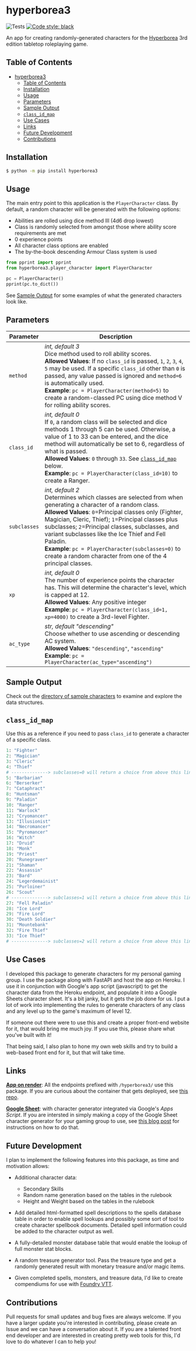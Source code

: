 # hyperborea3

![Tests](https://github.com/jderam/hyperborea3/actions/workflows/tests.yml/badge.svg)
[![Code style: black](https://img.shields.io/badge/code%20style-black-000000.svg)](https://github.com/psf/black)

An app for creating randomly-generated characters for the [Hyperborea](https://www.hyperborea.tv/) 3rd edition tabletop roleplaying game.

## Table of Contents
- [hyperborea3](#hyperborea3)
  - [Table of Contents](#table-of-contents)
  - [Installation](#installation)
  - [Usage](#usage)
  - [Parameters](#parameters)
  - [Sample Output](#sample-output)
  - [`class_id_map`](#class_id_map)
  - [Use Cases](#use-cases)
  - [Links](#links)
  - [Future Development](#future-development)
  - [Contributions](#contributions)



## Installation

``` bash
$ python -m pip install hyperborea3
```



## Usage

The main entry point to this application is the `PlayerCharacter` class. By default, a random character will be generated with the following options:

* Abilities are rolled using dice method III (4d6 drop lowest)
* Class is randomly selected from amongst those where ability score requirements are met
* 0 experience points
* All character class options are enabled
* The by-the-book descending Armour Class system is used

``` python
from pprint import pprint
from hyperborea3.player_character import PlayerCharacter

pc = PlayerCharacter()
pprint(pc.to_dict())
```
See [Sample Output](#sample-output) for some examples of what the generated characters look like.

## Parameters

Parameter | Description
----------|------------
`method` | _int, default 3_<br>Dice method used to roll ability scores. <br>**Allowed Values**: If no `class_id` is passed, `1`, `2`, `3`, `4`, `5` may be used. If a specific `class_id` other than `0` is passed, any value passed is ignored and `method=6` is automatically used.<br>**Example**: `pc = PlayerCharacter(method=5)` to create a random-classed PC using dice method V for rolling ability scores.
`class_id` | _int, default 0_<br>If `0`, a random class will be selected and dice methods 1 through 5 can be used. Otherwise, a value of 1 to 33 can be entered, and the dice method will automatically be set to 6, regardless of what is passed.<br>**Allowed Values**: `0` through `33`. See [`class_id_map`](#classidmap) below.<br>**Example**: `pc = PlayerCharacter(class_id=10)` to create a Ranger.
`subclasses` | _int, default 2_<br>Determines which classes are selected from when generating a character of a random class.<br>**Allowed Values**: `0`=Principal classes only (Fighter, Magician, Cleric, Thief); `1`=Principal classes plus subclasses; `2`=Principal classes, subclasses, and variant subclasses like the Ice Thief and Fell Paladin.<br>**Example**: `pc = PlayerCharacter(subclasses=0)` to create a random character from one of the 4 principal classes.
`xp` | _int, default 0_<br>The number of experience points the character has. This will determine the character's level, which is capped at 12.<br>**Allowed Values**: Any positive integer<br>**Example**: `pc = PlayerCharacter(class_id=1, xp=4000)` to create a 3rd-level Fighter.
`ac_type` | _str, default "descending"_<br>Choose whether to use ascending or descending AC system.<br>**Allowed Values**: `"descending"`, `"ascending"`<br>**Example**: `pc = PlayerCharacter(ac_type="ascending")`


## Sample Output

Check out the [directory of sample characters](https://github.com/jderam/hyperborea3/tree/main/hyperborea3/sample_data/PlayerCharacter) to examine and explore the data structures.



## `class_id_map`
Use this as a reference if you need to pass `class_id` to generate a character of a specific class.

``` python
1: "Fighter"
2: "Magician"
3: "Cleric"
4: "Thief"
# --------------> subclasses=0 will return a choice from above this line
5: "Barbarian"
6: "Berserker"
7: "Cataphract"
8: "Huntsman"
9: "Paladin"
10: "Ranger"
11: "Warlock"
12: "Cryomancer"
13: "Illusionist"
14: "Necromancer"
15: "Pyromancer"
16: "Witch"
17: "Druid"
18: "Monk"
19: "Priest"
20: "Runegraver"
21: "Shaman"
22: "Assassin"
23: "Bard"
24: "Legerdemainist"
25: "Purloiner"
26: "Scout"
# --------------> subclasses=1 will return a choice from above this line
27: "Fell Paladin"
28: "Ice Lord"
29: "Fire Lord"
30: "Death Soldier"
31: "Mountebank"
32: "Fire Thief"
33: "Ice Thief"
# --------------> subclasses=2 will return a choice from above this line
```



## Use Cases

I developed this package to generate characters for my personal gaming group. I use the package along with FastAPI and host the app on Heroku. I use it in conjunction with Google's app script (javascript) to get the character data from the Heroku endpoint, and populate it into a Google Sheets character sheet. It's a bit janky, but it gets the job done for us. I put a lot of work into implementing the rules to generate characters of any class and any level up to the game's maximum of level 12.

If someone out there were to use this and create a proper front-end website for it, that would bring me much joy. If you use this, please share what you've built with it!

That being said, I also plan to hone my own web skills and try to build a web-based front end for it, but that will take time.



## Links

[**App on render**](https://rpg-tools.onrender.com/docs):  All the endpoints prefixed with `/hyperborea3/` use this package. If you are curious about the container that gets deployed, see [this repo](https://github.com/jderam/rpg-tools-containers).

[**Google Sheet**](https://docs.google.com/spreadsheets/d/1Ll5aQwxn-bHl_GIYN9iQWbO3TitqnWJLHMm6BHP3EoM/edit?usp=sharing): with character generator integrated via Google's _Apps Script_. If you are intersted in simply making a copy of the Google Sheet character generator for your gaming group to use, see [this blog post](https://peoplethemwithmonsters.blogspot.com/2022/02/google-sheets-character-generator-for.html) for instructions on how to do that.



## Future Development

I plan to implement the following features into this package, as time and motivation allows:

* Additional character data:
  * Secondary Skills
  * Random name generation based on the tables in the rulebook
  * Height and Weight based on the tables in the rulebook

* Add detailed html-formatted spell descriptions to the spells database table in order to enable spell lookups and possibly some sort of tool to create character spellbook documents. Detailed spell information could be added to the character output as well.

* A fully-detailed monster database table that would enable the lookup of full monster stat blocks.

* A random treasure generator tool. Pass the treasure type and get a randomly generated result with monetary treasure and/or magic items.

* Given completed spells, monsters, and treasure data, I'd like to create compendiums for use with [Foundry VTT](https://foundryvtt.com/).



## Contributions

Pull requests for small updates and bug fixes are always welcome. If you have a larger update you're interested in contributing, please create an Issue and we can have a conversation about it. If you are a talented front end developer and are interested in creating pretty web tools for this, I'd love to do whatever I can to help you!
